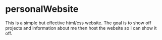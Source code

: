 # personalWebsite
 This is a simple but effective html/css website. The goal is to show off projects and information about me then host the website so I can show it off. 

